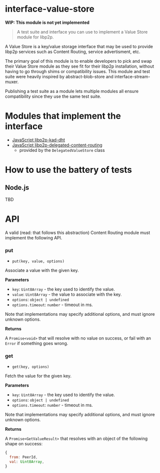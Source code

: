 interface-value-store
=====================

**WIP: This module is not yet implemented**

> A test suite and interface you can use to implement a Value Store module for libp2p.

A Value Store is a key/value storage interface that may be used to provide libp2p services such as Content Routing, service advertisment, etc.

The primary goal of this module is to enable developers to pick and swap their Value Store module as they see fit for their libp2p installation, without having to go through shims or compatibility issues. This module and test suite were heavily inspired by abstract-blob-store and interface-stream-muxer.

Publishing a test suite as a module lets multiple modules all ensure compatibility since they use the same test suite.

# Modules that implement the interface

- [JavaScript libp2p-kad-dht](https://github.com/libp2p/js-libp2p-kad-dht)
- [JavaScript libp2p-delegated-content-routing](https://github.com/libp2p/js-libp2p-delegated-content-routing)
  - provided by the `DelegatedValueStore` class

# How to use the battery of tests

## Node.js

TBD

# API

A valid (read: that follows this abstraction) Content Routing module must implement the following API.

### put

- `put(key, value, options)`

Associate a value with the given key.

**Parameters**
- `key`: `Uint8Array` - the key used to identify the value.
- `value`: `Uint8Array` - the value to associate with the key.
- `options`: `object | undefined`
- `options.timeout`: `number` - timeout in ms.

Note that implementations may specify additional options, and must ignore unknown options.

**Returns**

A `Promise<void>` that will resolve with no value on success, or fail with an `Error` if something goes wrong.

### get

- `get(key, options)`

Fetch the value for the given key.

**Parameters**
- `key`: `Uint8Array` - the key used to identify the value.
- `options`: `object | undefined`
- `options.timeout`: `number` - timeout in ms.

Note that implementations may specify additional options, and must ignore unknown options.

**Returns**

A `Promise<GetValueResult>` that resolves with an object of the following shape on success:

```js
{
  from: PeerId,
  val: Uint8Array,
}
```
